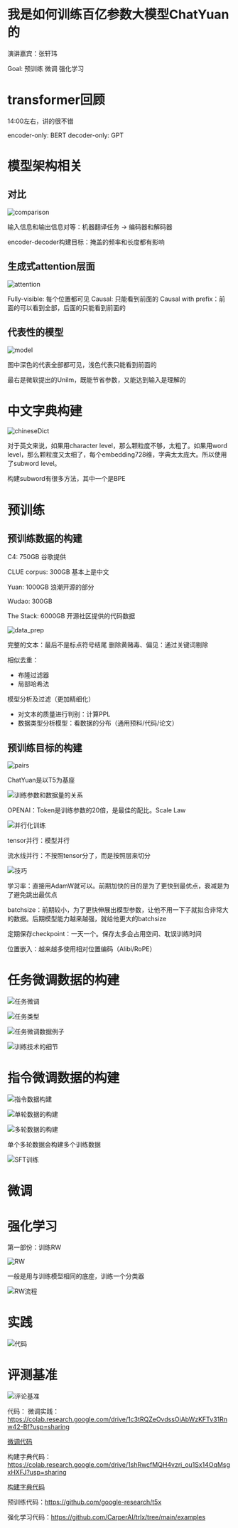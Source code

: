 # 我是如何训练百亿参数大模型ChatYuan的

演讲嘉宾：张轩玮

Goal:
预训练
微调
强化学习

# transformer回顾

14:00左右，讲的很不错

encoder-only: BERT
decoder-only: GPT

# 模型架构相关

## 对比

![comparison](<Screenshot 2024-02-18 at 5.59.17 PM.png>)

输入信息和输出信息对等：机器翻译任务 -> 编码器和解码器

encoder-decoder构建目标：掩盖的频率和长度都有影响

## 生成式attention层面

![attention](<Screenshot 2024-02-18 at 6.07.19 PM.png>)

Fully-visible: 每个位置都可见
Causal: 只能看到前面的
Causal with prefix：前面的可以看到全部，后面的只能看到前面的

## 代表性的模型

![model](<Screenshot 2024-02-18 at 6.09.01 PM.png>)

图中深色的代表全部都可见，浅色代表只能看到前面的

最右是微软提出的Unilm，既能节省参数，又能达到输入是理解的

# 中文字典构建

![chineseDict](<Screenshot 2024-02-18 at 6.31.26 PM.png>)

对于英文来说，如果用character level，那么颗粒度不够，太粗了。如果用word level，那么颗粒度又太细了，每个embedding728维，字典太太庞大。所以使用了subword level。

构建subword有很多方法，其中一个是BPE

# 预训练

## 预训练数据的构建

C4: 750GB 谷歌提供

CLUE corpus: 300GB 基本上是中文

Yuan: 1000GB 浪潮开源的部分

Wudao: 300GB

The Stack: 6000GB 开源社区提供的代码数据

![data_prep](<Screenshot 2024-02-18 at 6.14.36 PM.png>)

完整的文本：最后不是标点符号结尾
删除黄赌毒、偏见：通过关键词剔除

相似去重：

- 布隆过滤器
- 局部哈希法

模型分析及过滤（更加精细化）

- 对文本的质量进行判别：计算PPL
- 数据类型分析模型：看数据的分布（通用预料/代码/论文）

## 预训练目标的构建

![pairs](<Screenshot 2024-02-18 at 6.35.49 PM.png>)

ChatYuan是以T5为基座

![训练参数和数据量的关系](<Screenshot 2024-02-18 at 6.48.14 PM.png>)

OPENAI：Token是训练参数的20倍，是最佳的配比。Scale Law

![并行化训练](<Screenshot 2024-02-18 at 6.51.55 PM.png>)

tensor并行：模型并行

流水线并行：不按照tensor分了，而是按照层来切分

![技巧](<Screenshot 2024-02-18 at 6.59.51 PM.png>)

学习率：直接用AdamW就可以。前期加快的目的是为了更快到最优点，衰减是为了避免跳出最优点

batchsize：前期较小，为了更快伸展出模型参数，让他不用一下子就拟合非常大的数据。后期模型能力越来越强，就给他更大的batchsize

定期保存checkpoint：一天一个。保存太多会占用空间、耽误训练时间

位置嵌入：越来越多使用相对位置编码（Alibi/RoPE）

# 任务微调数据的构建

![任务微调](<Screenshot 2024-02-18 at 7.05.52 PM.png>)

![任务类型](<Screenshot 2024-02-18 at 7.07.27 PM.png>)

![任务微调数据例子](<Screenshot 2024-02-18 at 7.07.49 PM.png>)

![训练技术的细节](<Screenshot 2024-02-18 at 7.10.22 PM.png>)

# 指令微调数据的构建

![指令数据构建](<Screenshot 2024-02-18 at 7.41.54 PM.png>)

![单轮数据的构建](<Screenshot 2024-02-18 at 7.44.56 PM.png>)

![多轮数据的构建](<Screenshot 2024-02-18 at 7.45.20 PM.png>)

单个多轮数据会构建多个训练数据

![SFT训练](<Screenshot 2024-02-18 at 7.46.44 PM.png>)

# 微调


# 强化学习

第一部份：训练RW 

![RW](<Screenshot 2024-02-18 at 7.47.53 PM.png>)

一般是用与训练模型相同的底座，训练一个分类器

![RW流程](<Screenshot 2024-02-18 at 7.50.25 PM.png>)

# 实践

![代码](<Screenshot 2024-02-18 at 7.52.29 PM.png>)

# 评测基准

![评论基准](<Screenshot 2024-02-18 at 7.52.48 PM.png>)


代码：
微调实践：https://colab.research.google.com/drive/1c3tRQZeOvdssOiAbWzKFTv31Rnw42-Bf?usp=sharing

[微调代码](./ChatYuan微调代码.ipynb)


构建字典代码：https://colab.research.google.com/drive/1shRwcfMQH4vzri_ou1Sx14OqMsgxHXFJ?usp=sharing

[构建字典代码](./sentencepiece_tokenizer构建字典实践.ipynb)



预训练代码：https://github.com/google-research/t5x

强化学习代码：https://github.com/CarperAI/trlx/tree/main/examples
